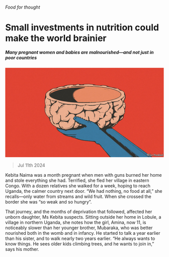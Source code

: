 ###### Food for thought

# Small investments in nutrition could make the world brainier 

##### Many pregnant women and babies are malnourished—and not just in poor countries 

![image](images/20240713_FBD001.jpg) 

> Jul 11th 2024 

Kebita Naima was a month pregnant when men with guns burned her home and stole everything she had. Terrified, she fled her village in eastern Congo. With a dozen relatives she walked for a week, hoping to reach Uganda, the calmer country next door. “We had nothing, no food at all,” she recalls—only water from streams and wild fruit. When she crossed the border she was “so weak and so hungry”.

That journey, and the months of deprivation that followed, affected her unborn daughter, Ms Kebita suspects. Sitting outside her home in Lobule, a village in northern Uganda, she notes how the girl, Amina, now 11, is noticeably slower than her younger brother, Mubaraka, who was better nourished both in the womb and in infancy. He started to talk a year earlier than his sister, and to walk nearly two years earlier. “He always wants to know things. He sees older kids climbing trees, and he wants to join in,” says his mother.

